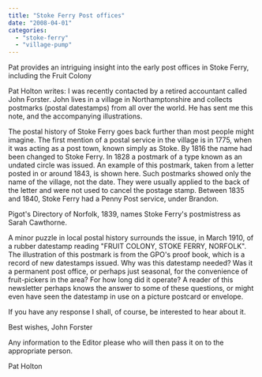 ```yaml
---
title: "Stoke Ferry Post offices"
date: "2008-04-01"
categories: 
  - "stoke-ferry"
  - "village-pump"
---
```


Pat provides an intriguing insight into the early post offices in Stoke Ferry, including the Fruit Colony

Pat Holton writes: I was recently contacted by a retired accountant called John Forster. John lives in a village in Northamptonshire and collects postmarks (postal datestamps) from all over the world. He has sent me this note, and the accompanying illustrations.

The postal history of Stoke Ferry goes back further than most people might imagine. The first mention of a postal service in the village is in 1775, when it was acting as a post town, known simply as Stoke. By 1816 the name had been changed to Stoke Ferry. In 1828 a postmark of a type known as an undated circle was issued. An example of this postmark, taken from a letter posted in or around 1843, is shown here. Such postmarks showed only the name of the village, not the date. They were usually applied to the back of the letter and were not used to cancel the postage stamp. Between 1835 and 1840, Stoke Ferry had a Penny Post service, under Brandon.

Pigot's Directory of Norfolk, 1839, names Stoke Ferry's postmistress as Sarah Cawthorne.

A minor puzzle in local postal history surrounds the issue, in March 1910, of a rubber datestamp reading "FRUIT COLONY, STOKE FERRY, NORFOLK". The illustration of this postmark is from the GPO's proof book, which is a record of new datestamps issued. Why was this datestamp needed? Was it a permanent post office, or perhaps just seasonal, for the convenience of fruit-pickers in the area? For how long did it operate? A reader of this newsletter perhaps knows the answer to some of these questions, or might even have seen the datestamp in use on a picture postcard or envelope.

If you have any response I shall, of course, be interested to hear about it.

Best wishes, John Forster

Any information to the Editor please who will then pass it on to the appropriate person.

Pat Holton
